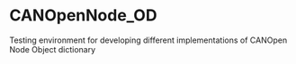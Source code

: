# CANOpenNode_OD
Testing environment for developing different implementations of CANOpen Node Object dictionary
